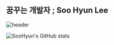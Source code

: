 
<h2>꿈꾸는 개발자 ; Soo Hyun Lee</h2>

![header](https://capsule-render.vercel.app/api?type=waving&text=Soo%Lee&fontColor=d6ace6&fontSize=40)


![SooHyun's GitHub stats](https://github-readme-stats.vercel.app/api?username=soolee97&show_icons=true&theme=dark)
